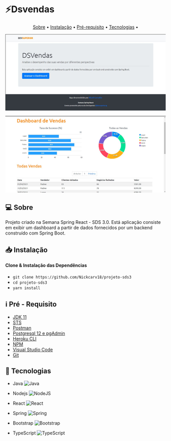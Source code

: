 # ⚡Dsvendas

<p align="center">
 <a href="https://github.com/Nickcarv18/projeto-sds3/#computer-sobre">Sobre</a> •
 <a href="https://github.com/Nickcarv18/projeto-sds3/#inbox_tray-instala%C3%A7%C3%A3o">Instalação</a> • 
 <a href="https://github.com/Nickcarv18/projeto-sds3/#information_source-pr%C3%A9---requisito">Pré-requisito</a> • 
 <a href="https://github.com/Nickcarv18/projeto-sds3/#-tecnologias">Tecnologias</a> • 
</p>



![DSvendas](https://github.com/Nickcarv18/projeto-sds3/blob/main/img/Dsvendas1.JPG)



![DSvendas2](https://github.com/Nickcarv18/projeto-sds3/blob/main/img/dsvendas2.JPG)

## :computer: Sobre

Projeto criado na Semana Spring React - SDS 3.0. Está aplicação consiste em exibir um dashboard a partir de dados fornecidos por um backend construído com Spring Boot.



## :inbox_tray: Instalação

#### Clone & Instalação das Dependências 

-  `git clone https://github.com/Nickcarv18/projeto-sds3`
- `cd projeto-sds3`
-  `yarn install`



## :information_source: Pré - Requisito

-  [JDK 11](https://www.azul.com/downloads/zulu-community/?version=java-11-lts&package=jdk)
-  [STS](https://spring.io/tools)
- [Postman](https://www.postman.com/downloads/)
- [Postgresql 12 e pgAdmin](https://www.enterprisedb.com/downloads/postgres-postgresql-downloads)
- [Heroku CLI ](https://devcenter.heroku.com/articles/heroku-cli#download-and-install)
- [NPM](https://nodejs.org/en/download/)
- [Visual Studio Code ](https://code.visualstudio.com/Download)
- [Git](https://git-scm.com/)



## 🚀 Tecnologias 

* Java <img alt="Java" src="https://img.shields.io/badge/java-%23ED8B00.svg?&style=for-the-badge&logo=java&logoColor=white"/>

* Nodejs <img alt="NodeJS" src="https://img.shields.io/badge/node.js-%2343853D.svg?&style=for-the-badge&logo=node.js&logoColor=white"/>

* React <img alt="React" src="https://img.shields.io/badge/react-%2320232a.svg?&style=for-the-badge&logo=react&logoColor=%2361DAFB"/>

* Spring <img alt="Spring" src="https://img.shields.io/badge/spring-%236DB33F.svg?&style=for-the-badge&logo=spring&logoColor=white"/>

* Bootstrap <img alt="Bootstrap" src="https://img.shields.io/badge/bootstrap-%23563D7C.svg?&style=for-the-badge&logo=bootstrap&logoColor=white"/>

* TypeScript  <img alt="TypeScript" src="https://img.shields.io/badge/typescript-%23007ACC.svg?&style=for-the-badge&logo=typescript&logoColor=white"/>

  



